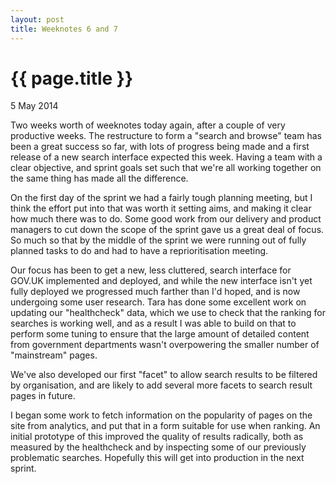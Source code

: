 ```yaml
---
layout: post
title: Weeknotes 6 and 7
---
```


{{ page.title }}
================

<p class="meta">5 May 2014<p>

Two weeks worth of weeknotes today again, after a couple of very productive
weeks.  The restructure to form a "search and browse" team has been a great
success so far, with lots of progress being made and a first release of a new
search interface expected this week.  Having a team with a clear objective, and
sprint goals set such that we're all working together on the same thing has
made all the difference.

On the first day of the sprint we had a fairly tough planning meeting, but I
think the effort put into that was worth it setting aims, and making it clear
how much there was to do.  Some good work from our delivery and product
managers to cut down the scope of the sprint gave us a great deal of focus.  So
much so that by the middle of the sprint we were running out of fully planned
tasks to do and had to have a reprioritisation meeting.

Our focus has been to get a new, less cluttered, search interface for GOV.UK
implemented and deployed, and while the new interface isn't yet fully deployed
we progressed much farther than I'd hoped, and is now undergoing some user
research.  Tara has done some excellent work on updating our "healthcheck"
data, which we use to check that the ranking for searches is working well, and
as a result I was able to build on that to perform some tuning to ensure that
the large amount of detailed content from government departments wasn't
overpowering the smaller number of "mainstream" pages.

We've also developed our first "facet" to allow search results to be filtered
by organisation, and are likely to add several more facets to search result
pages in future.

I began some work to fetch information on the popularity of pages on the site
from analytics, and put that in a form suitable for use when ranking.  An
initial prototype of this improved the quality of results radically, both as
measured by the healthcheck and by inspecting some of our previously
problematic searches.  Hopefully this will get into production in the next
sprint.
